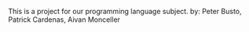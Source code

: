 This is a project for our programming language subject.
by: Peter Busto, Patrick Cardenas, Aivan Monceller